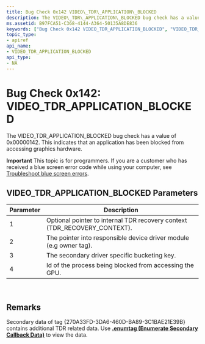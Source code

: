 ```yaml
---
title: Bug Check 0x142 VIDEO\_TDR\_APPLICATION\_BLOCKED
description: The VIDEO\_TDR\_APPLICATION\_BLOCKED bug check has a value of 0x00000142. This indicates that an application has been blocked from accessing graphics hardware.
ms.assetid: B97FCA51-C368-4144-A364-50135A8DE836
keywords: ["Bug Check 0x142 VIDEO_TDR_APPLICATION_BLOCKED", "VIDEO_TDR_APPLICATION_BLOCKED"]
topic_type:
- apiref
api_name:
- VIDEO_TDR_APPLICATION_BLOCKED
api_type:
- NA
---
```


# Bug Check 0x142: VIDEO\_TDR\_APPLICATION\_BLOCKED


The VIDEO\_TDR\_APPLICATION\_BLOCKED bug check has a value of 0x00000142. This indicates that an application has been blocked from accessing graphics hardware.

**Important** This topic is for programmers. If you are a customer who has received a blue screen error code while using your computer, see [Troubleshoot blue screen errors](http://windows.microsoft.com/windows-10/troubleshoot-blue-screen-errors).

## VIDEO\_TDR\_APPLICATION\_BLOCKED Parameters


| Parameter | Description                                                                 |
|-----------|-----------------------------------------------------------------------------|
| 1         | Optional pointer to internal TDR recovery context (TDR\_RECOVERY\_CONTEXT). |
| 2         | The pointer into responsible device driver module (e.g owner tag).          |
| 3         | The secondary driver specific bucketing key.                                |
| 4         | Id of the process being blocked from accessing the GPU.                     |

 

Remarks
-------

Secondary data of tag {270A33FD-3DA6-460D-BA89-3C1BAE21E39B} contains additional TDR related data. Use [**.enumtag (Enumerate Secondary Callback Data)**](-enumtag--enumerate-secondary-callback-data-.md) to view the data.

 

 





